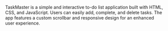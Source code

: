 TaskMaster is a simple and interactive to-do list application built with HTML, CSS, and JavaScript. Users can easily add, complete, and delete tasks. The app features a custom scrollbar and responsive design for an enhanced user experience.